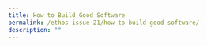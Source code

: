 ```yaml
---
title: How to Build Good Software
permalink: /ethos-issue-21/how-to-build-good-software/
description: ""
---
```

